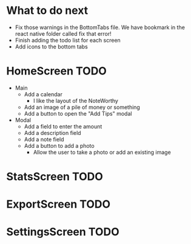 # What to do next

- Fix those warnings in the BottomTabs file. We have bookmark in the react native folder called fix that error!
- Finish adding the todo list for each screen
- Add icons to the bottom tabs

# HomeScreen TODO

- Main
  - Add a calendar
    - I like the layout of the NoteWorthy
  - Add an image of a pile of money or something
  - Add a button to open the "Add Tips" modal
- Modal
  - Add a field to enter the amount
  - Add a description field
  - Add a note field
  - Add a button to add a photo
    - Allow the user to take a photo or add an existing image

# StatsScreen TODO

# ExportScreen TODO

# SettingsScreen TODO
